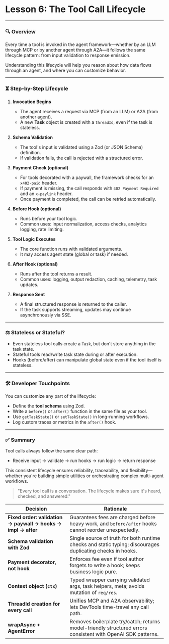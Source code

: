 # **Lesson 6: The Tool Call Lifecycle**

---

### 🔍 Overview

Every time a tool is invoked in the agent framework—whether by an LLM through MCP or by another agent through A2A—it follows the same lifecycle pattern: from input validation to response emission.

Understanding this lifecycle will help you reason about how data flows through an agent, and where you can customize behavior.

---

### ⏳ Step-by-Step Lifecycle

1. **Invocation Begins**

   - The agent receives a request via MCP (from an LLM) or A2A (from another agent).
   - A new **Task** object is created with a `threadId`, even if the task is stateless.

2. **Schema Validation**

   - The tool's input is validated using a Zod (or JSON Schema) definition.
   - If validation fails, the call is rejected with a structured error.

3. **Payment Check (optional)**

   - For tools decorated with a paywall, the framework checks for an `x402-paid` header.
   - If payment is missing, the call responds with `402 Payment Required` and an `x-paylink` header.
   - Once payment is completed, the call can be retried automatically.

4. **Before Hook (optional)**

   - Runs before your tool logic.
   - Common uses: input normalization, access checks, analytics logging, rate limiting.

5. **Tool Logic Executes**

   - The core function runs with validated arguments.
   - It may access agent state (global or task) if needed.

6. **After Hook (optional)**

   - Runs after the tool returns a result.
   - Common uses: logging, output redaction, caching, telemetry, task updates.

7. **Response Sent**

   - A final structured response is returned to the caller.
   - If the task supports streaming, updates may continue asynchronously via SSE.

---

### ⚖️ Stateless or Stateful?

- Even stateless tool calls create a `Task`, but don't store anything in the task state.
- Stateful tools read/write task state during or after execution.
- Hooks (before/after) can manipulate global state even if the tool itself is stateless.

---

### 🛠️ Developer Touchpoints

You can customize any part of the lifecycle:

- Define the **tool schema** using Zod.
- Write a `before()` or `after()` function in the same file as your tool.
- Use `getTaskState()` or `setTaskState()` in long-running workflows.
- Log custom traces or metrics in the `after()` hook.

---

### ✅ Summary

Tool calls always follow the same clear path:

- Receive input → validate → run hooks → run logic → return response

This consistent lifecycle ensures reliability, traceability, and flexibility—whether you're building simple utilities or orchestrating complex multi-agent workflows.

> "Every tool call is a conversation. The lifecycle makes sure it's heard, checked, and answered."

| Decision                                                     | Rationale                                                                                                    |
| ------------------------------------------------------------ | ------------------------------------------------------------------------------------------------------------ |
| **Fixed order: validation → paywall → hooks → impl → after** | Guarantees fees are charged before heavy work, and `before/after` hooks cannot reorder unexpectedly.         |
| **Schema validation with Zod**                               | Single source of truth for both runtime checks and static typing; discourages duplicating checks in hooks.   |
| **Payment decorator, not hook**                              | Enforces fee even if tool author forgets to write a hook; keeps business logic pure.                         |
| **Context object (`ctx`)**                                   | Typed wrapper carrying validated args, task helpers, meta; avoids mutation of `req/res`.                     |
| **ThreadId creation for every call**                         | Unifies MCP and A2A observability; lets DevTools time-travel any call path.                                  |
| **wrapAsync + AgentError**                                   | Removes boilerplate try/catch; returns model-friendly structured errors consistent with OpenAI SDK patterns. |
